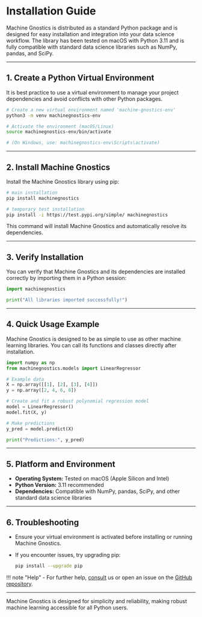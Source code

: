 # Installation Guide

Machine Gnostics is distributed as a standard Python package and is designed for easy installation and integration into your data science workflow. The library has been tested on macOS with Python 3.11 and is fully compatible with standard data science libraries such as NumPy, pandas, and SciPy.

---

## 1. Create a Python Virtual Environment

It is best practice to use a virtual environment to manage your project dependencies and avoid conflicts with other Python packages.

```bash
# Create a new virtual environment named 'machine-gnostics-env'
python3 -m venv machinegnostics-env

# Activate the environment (macOS/Linux)
source machinegnostics-env/bin/activate

# (On Windows, use: machinegnostics-env\Scripts\activate)
```

---

## 2. Install Machine Gnostics

Install the Machine Gnostics library using pip:

```bash
# main installation
pip install machinegnostics

# temporary test installation
pip install -i https://test.pypi.org/simple/ machinegnostics
```

This command will install Machine Gnostics and automatically resolve its dependencies.


---

## 3. Verify Installation

You can verify that Machine Gnostics and its dependencies are installed correctly by importing them in a Python session:

```python
import machinegnostics

print("All libraries imported successfully!")
```

---

## 4. Quick Usage Example

Machine Gnostics is designed to be as simple to use as other machine learning libraries. You can call its functions and classes directly after installation.

```python
import numpy as np
from machinegnostics.models import LinearRegressor

# Example data
X = np.array([[1], [2], [3], [4]])
y = np.array([2, 4, 6, 8])

# Create and fit a robust polynomial regression model
model = LinearRegressor()
model.fit(X, y)

# Make predictions
y_pred = model.predict(X)

print("Predictions:", y_pred)
```

---

## 5. Platform and Environment

- **Operating System:** Tested on macOS (Apple Silicon and Intel)
- **Python Version:** 3.11 recommended
- **Dependencies:** Compatible with NumPy, pandas, SciPy, and other standard data science libraries

---

## 6. Troubleshooting

- Ensure your virtual environment is activated before installing or running Machine Gnostics.
- If you encounter issues, try upgrading pip:

  ```bash
  pip install --upgrade pip
  ```
!!! note "Help"
    - For further help, [consult](https://machinegnostics.info/contact/) us or open an issue on the [GitHub repository](https://github.com/MachineGnostics/machinegnostics).

---

Machine Gnostics is designed for simplicity and reliability, making robust machine learning accessible for all Python users.
